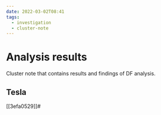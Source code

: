 ```yaml
---
date: 2022-03-02T08:41
tags:
  - investigation
  - cluster-note
---
```


# Analysis results

Cluster note that contains results and findings of DF analysis.

## Tesla

[[3efa0529]]#
